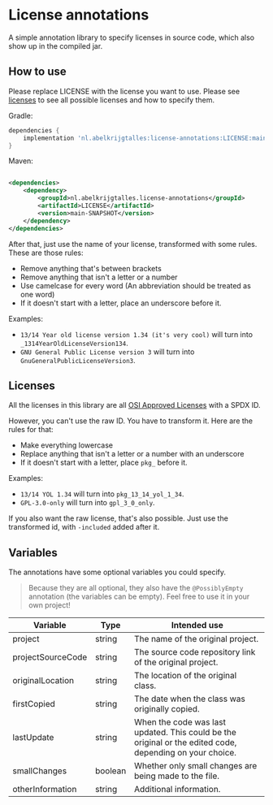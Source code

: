 # License annotations

A simple annotation library to specify licenses in source code, which also show up in the compiled jar.

## How to use

Please replace LICENSE with the license you want to use. Please see [licenses](#licenses) to see all possible licenses
and how to specify them.

Gradle:

```groovy
dependencies {
    implementation 'nl.abelkrijgtalles:license-annotations:LICENSE:main-SNAPSHOT'
}
```

Maven:

```xml

<dependencies>
    <dependency>
        <groupId>nl.abelkrijgtalles.license-annotations</groupId>
        <artifactId>LICENSE</artifactId>
        <version>main-SNAPSHOT</version>
    </dependency>
</dependencies>
```

After that, just use the name of your license, transformed with some rules. These are those rules:

- Remove anything that's between brackets
- Remove anything that isn't a letter or a number
- Use camelcase for every word (An abbreviation should be treated as one word)
- If it doesn't start with a letter, place an underscore before it.

Examples:

- `13/14 Year old license version 1.34 (it's very cool)` will turn into `_1314YearOldLicenseVersion134`.
- `GNU General Public License version 3` will turn into `GnuGeneralPublicLicenseVersion3`.

## Licenses

All the licenses in this library are all [OSI Approved Licenses](https://opensource.org/licenses) with a SPDX ID.

However, you can't use the raw ID. You have to transform it. Here are the rules for that:

- Make everything lowercase
- Replace anything that isn't a letter or a number with an underscore
- If it doesn't start with a letter, place `pkg_` before it.

Examples:

- `13/14 YOL 1.34` will turn into `pkg_13_14_yol_1_34`.
- `GPL-3.0-only` will turn into `gpl_3_0_only`.

If you also want the raw license, that's also possible. Just use the transformed id, with `-included` added after it.

## Variables

The annotations have some optional variables you could specify.
> Because they are all optional, they also have the `@PossiblyEmpty` annotation (the variables can be empty). Feel free
> to use it in your own project!

| Variable          | Type    | Intended use                                                                                             |
|-------------------|---------|----------------------------------------------------------------------------------------------------------|
| project           | string  | The name of the original project.                                                                        |
| projectSourceCode | string  | The source code repository link of the original project.                                                 |
| originalLocation  | string  | The location of the original class.                                                                      |
| firstCopied       | string  | The date when the class was originally copied.                                                           |
| lastUpdate        | string  | When the code was last updated. This could be the original or the edited code, depending on your choice. |
| smallChanges      | boolean | Whether only small changes are being made to the file.                                                   |
| otherInformation  | string  | Additional information.                                                                                  |